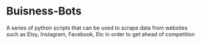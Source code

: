 # Buisness-Bots
A series of python scripts that can be used to scrape data from websites such as Etsy, Instagram, Facebook, Etc in order to get ahead of competition
